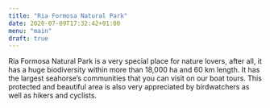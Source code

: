 ```yaml
---
title: "Ria Formosa Natural Park"
date: 2020-07-09T17:32:42+01:00
menu: "main"
draft: true
---
```


Ria Formosa Natural Park is a very special place for nature lovers, after all, it has a huge biodiversity within more than 18,000 ha and 60 km length. It has the largest seahorse’s communities that you can visit on our boat tours. This protected and beautiful area is also very appreciated by birdwatchers as well as hikers and cyclists.
